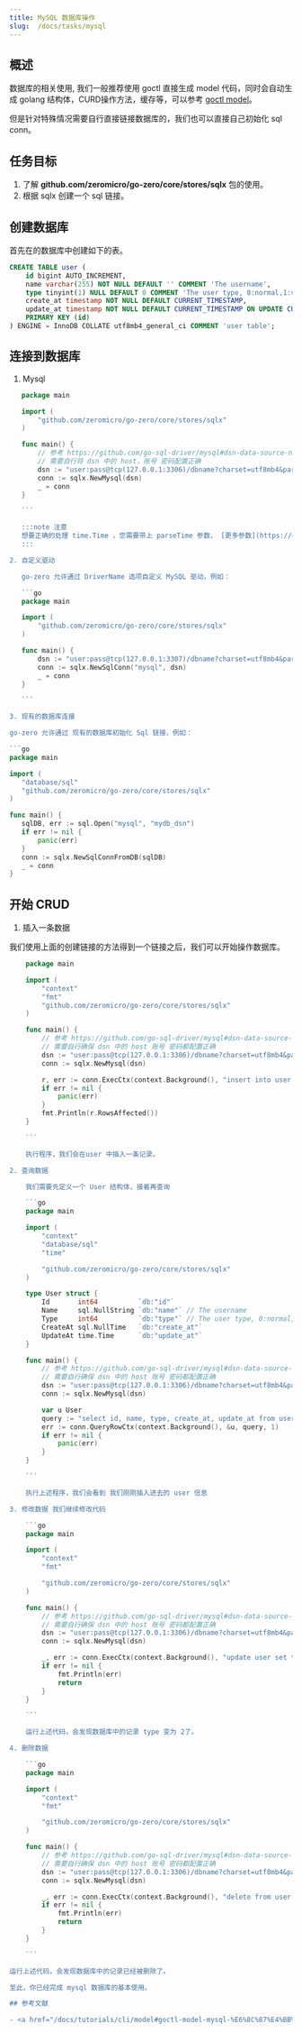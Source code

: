 ```yaml
---
title: MySQL 数据库操作
slug:  /docs/tasks/mysql
---
```


## 概述

数据库的相关使用, 我们一般推荐使用 goctl 直接生成 model 代码，同时会自动生成 golang 结构体，CURD操作方法，缓存等，可以参考 <a href="/docs/tasks/cli/mysql" target="_blank">goctl model</a>。

但是针对特殊情况需要自行直接链接数据库的，我们也可以直接自己初始化 sql conn。

## 任务目标

1. 了解 **github.com/zeromicro/go-zero/core/stores/sqlx** 包的使用。
2. 根据 sqlx 创建一个 sql 链接。

## 创建数据库

首先在的数据库中创建如下的表。

```sql
CREATE TABLE user (
    id bigint AUTO_INCREMENT,
    name varchar(255) NOT NULL DEFAULT '' COMMENT 'The username',
    type tinyint(1) NULL DEFAULT 0 COMMENT 'The user type, 0:normal,1:vip, for test golang keyword',
    create_at timestamp NOT NULL DEFAULT CURRENT_TIMESTAMP,
    update_at timestamp NOT NULL DEFAULT CURRENT_TIMESTAMP ON UPDATE CURRENT_TIMESTAMP,
    PRIMARY KEY (id)
) ENGINE = InnoDB COLLATE utf8mb4_general_ci COMMENT 'user table';
```

## 连接到数据库

1. Mysql

 ```go
	package main

	import (
		"github.com/zeromicro/go-zero/core/stores/sqlx"
	)

	func main() {
		// 参考 https://github.com/go-sql-driver/mysql#dsn-data-source-name 获取详情
		// 需要自行将 dsn 中的 host，账号 密码配置正确
		dsn := "user:pass@tcp(127.0.0.1:3306)/dbname?charset=utf8mb4&parseTime=True&loc=Local"
		conn := sqlx.NewMysql(dsn)
		_ = conn
	}

	```

	:::note 注意
	想要正确的处理 time.Time ，您需要带上 parseTime 参数， [更多参数](https://github.com/go-sql-driver/mysql#parameters) 要支持完整的 UTF-8 编码，您需要将 charset=utf8 更改为 charset=utf8mb4
	:::

2. 自定义驱动

	go-zero 允许通过 DriverName 选项自定义 MySQL 驱动，例如：

	```go
	package main

	import (
		"github.com/zeromicro/go-zero/core/stores/sqlx"
	)

	func main() {
		dsn := "user:pass@tcp(127.0.0.1:3307)/dbname?charset=utf8mb4&parseTime=True&loc=Local"
		conn := sqlx.NewSqlConn("mysql", dsn)
		_ = conn
	}

	```

3. 现有的数据库连接

go-zero 允许通过 现有的数据库初始化 Sql 链接，例如：

```go
package main

import (
	"database/sql"
	"github.com/zeromicro/go-zero/core/stores/sqlx"
)

func main() {
	sqlDB, err := sql.Open("mysql", "mydb_dsn")
	if err != nil {
		panic(err)
	}
	conn := sqlx.NewSqlConnFromDB(sqlDB)
	_ = conn
}

```

## 开始 CRUD

1. 插入一条数据

 我们使用上面的创建链接的方法得到一个链接之后，我们可以开始操作数据库。

```go
	package main

	import (
		"context"
		"fmt"
		"github.com/zeromicro/go-zero/core/stores/sqlx"
	)

	func main() {
		// 参考 https://github.com/go-sql-driver/mysql#dsn-data-source-name 获取详情
		// 需要自行确保 dsn 中的 host 账号 密码都配置正确
		dsn := "user:pass@tcp(127.0.0.1:3306)/dbname?charset=utf8mb4&parseTime=True&loc=Local"
		conn := sqlx.NewMysql(dsn)

		r, err := conn.ExecCtx(context.Background(), "insert into user (type, name) values (?, ?)", 1, "test")
		if err != nil {
			panic(err)
		}
		fmt.Println(r.RowsAffected())
	}

    ```

	执行程序，我们会在user 中插入一条记录。

2. 查询数据

	我们需要先定义一个 User 结构体，接着再查询

	```go
	package main

	import (
		"context"
		"database/sql"
		"time"

		"github.com/zeromicro/go-zero/core/stores/sqlx"
	)

	type User struct {
		Id       int64          `db:"id"`
		Name     sql.NullString `db:"name"` // The username
		Type     int64          `db:"type"` // The user type, 0:normal,1:vip, for test golang keyword
		CreateAt sql.NullTime   `db:"create_at"`
		UpdateAt time.Time      `db:"update_at"`
	}

	func main() {
		// 参考 https://github.com/go-sql-driver/mysql#dsn-data-source-name 获取详情
		// 需要自行确保 dsn 中的 host 账号 密码都配置正确
		dsn := "user:pass@tcp(127.0.0.1:3306)/dbname?charset=utf8mb4&parseTime=True&loc=Local"
		conn := sqlx.NewMysql(dsn)

		var u User
		query := "select id, name, type, create_at, update_at from user where id=?"
		err := conn.QueryRowCtx(context.Background(), &u, query, 1)
		if err != nil {
			panic(err)
		}
	}

	```

	执行上述程序，我们会看到 我们刚刚插入进去的 user 信息

3. 修改数据 我们继续修改代码

	```go
	package main

	import (
		"context"
		"fmt"

		"github.com/zeromicro/go-zero/core/stores/sqlx"
	)

	func main() {
		// 参考 https://github.com/go-sql-driver/mysql#dsn-data-source-name 获取详情
		// 需要自行确保 dsn 中的 host 账号 密码都配置正确
		dsn := "user:pass@tcp(127.0.0.1:3306)/dbname?charset=utf8mb4&parseTime=True&loc=Local"
		conn := sqlx.NewMysql(dsn)

		_, err := conn.ExecCtx(context.Background(), "update user set type = ? where name = ?", 2, "test")
		if err != nil {
			fmt.Println(err)
			return
		}
	}

	```

	运行上述代码，会发现数据库中的记录 type 变为 2了。

4. 删除数据

	```go
	package main

	import (
		"context"
		"fmt"

		"github.com/zeromicro/go-zero/core/stores/sqlx"
	)

	func main() {
		// 参考 https://github.com/go-sql-driver/mysql#dsn-data-source-name 获取详情
		// 需要自行确保 dsn 中的 host 账号 密码都配置正确
		dsn := "user:pass@tcp(127.0.0.1:3306)/dbname?charset=utf8mb4&parseTime=True&loc=Local"
		conn := sqlx.NewMysql(dsn)

		_, err := conn.ExecCtx(context.Background(), "delete from user where `id` = ?", 1)
		if err != nil {
			fmt.Println(err)
			return
		}
	}

	```

运行上述代码，会发现数据库中的记录已经被删除了。

至此，你已经完成 mysql 数据库的基本使用。

## 参考文献

- <a href="/docs/tutorials/cli/model#goctl-model-mysql-%E6%8C%87%E4%BB%A4" target="_blank">《goctl model mysql 代码生成》 </a>
